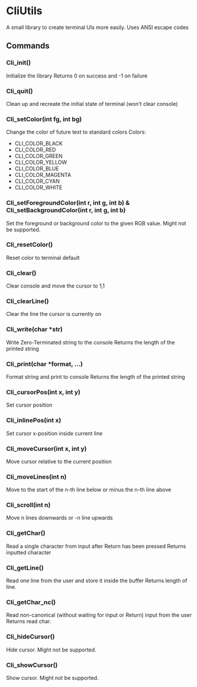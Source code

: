 # CliUtils
A small library to create terminal UIs more easily. Uses ANSI escape codes
## Commands
### Cli_init()
Initialize the library
Returns 0 on success and -1 on failure
### Cli_quit()
Clean up and recreate the initial state of terminal (won't clear console)
### Cli_setColor(int fg, int bg)
Change the color of future text to standard colors
Colors:
  - CLI_COLOR_BLACK
  - CLI_COLOR_RED
  - CLI_COLOR_GREEN
  - CLI_COLOR_YELLOW
  - CLI_COLOR_BLUE
  - CLI_COLOR_MAGENTA
  - CLI_COLOR_CYAN
  - CLI_COLOR_WHITE
### Cli_setForegroundColor(int r, int g, int b) & Cli_setBackgroundColor(int r, int g, int b)
Set the foreground or background color to the given RGB value. Might not be supported.
### Cli_resetColor()
Reset color to terminal default
### Cli_clear()
Clear console and move the cursor to 1,1
### Cli_clearLine()
Clear the line the cursor is currently on
### Cli_write(char *str)
Write Zero-Terminated string to the console
Returns the length of the printed string
### Cli_print(char *format, ...)
Format string and print to console
Returns the length of the printed string
### Cli_cursorPos(int x, int y)
Set cursor position
### Cli_inlinePos(int x)
Set cursor x-position inside current line
### Cli_moveCursor(int x, int y)
Move cursor relative to the current position
### Cli_moveLines(int n)
Move to the start of the n-th line below or minus the n-th line above
### Cli_scroll(int n)
Move n lines downwards or -n line upwards
### Cli_getChar()
Read a single character from input after Return has been pressed
Returns inputted character
### Cli_getLine()
Read one line from the user and store it inside the buffer
Returns length of line.
### Cli_getChar_nc()
Read non-canonical (without waiting for input or Return) input from the user
Returns read char.
### Cli_hideCursor()
Hide cursor. Might not be supported.
### Cli_showCursor()
Show cursor. Might not be supported.